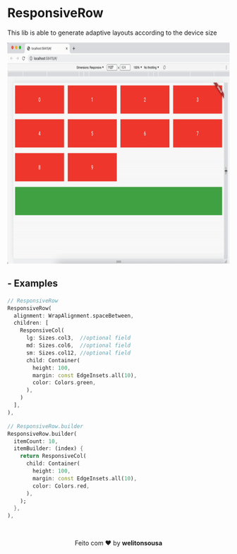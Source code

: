 # ResponsiveRow

This lib is able to generate adaptive layouts according to the device size

<p align="center">
    <img src="./assets/gif/responsive.gif" height="500"/>
</p>


## - Examples

```dart
// ResponsiveRow
ResponsiveRow(
  alignment: WrapAlignment.spaceBetween,
  children: [
    ResponsiveCol(
      lg: Sizes.col3,  //optional field
      md: Sizes.col6,  //optional field
      sm: Sizes.col12, //optional field
      child: Container(
        height: 100,
        margin: const EdgeInsets.all(10),
        color: Colors.green,
      ),
    )
  ],
),
```

```dart
// ResponsiveRow.builder
ResponsiveRow.builder(
  itemCount: 10,
  itemBuilder: (index) {
    return ResponsiveCol(
      child: Container(
        height: 100,
        margin: const EdgeInsets.all(10),
        color: Colors.red,
      ),
    );
  },
),
```



<br>
<p align="center">
   Feito com ❤️ by <b>welitonsousa</b>
</p>

